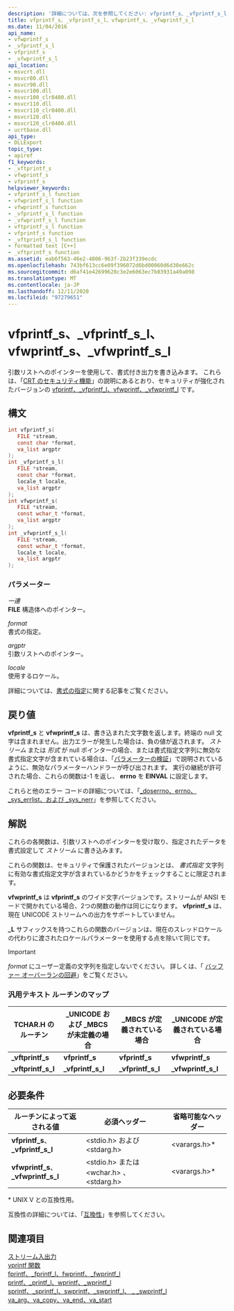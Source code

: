 ```yaml
---
description: '詳細については、次を参照してください: vfprintf_s、_vfprintf_s_l、vfwprintf_s、_vfwprintf_s_l'
title: vfprintf_s、_vfprintf_s_l、vfwprintf_s、_vfwprintf_s_l
ms.date: 11/04/2016
api_name:
- vfwprintf_s
- _vfprintf_s_l
- vfprintf_s
- _vfwprintf_s_l
api_location:
- msvcrt.dll
- msvcr80.dll
- msvcr90.dll
- msvcr100.dll
- msvcr100_clr0400.dll
- msvcr110.dll
- msvcr110_clr0400.dll
- msvcr120.dll
- msvcr120_clr0400.dll
- ucrtbase.dll
api_type:
- DLLExport
topic_type:
- apiref
f1_keywords:
- _vftprintf_s
- vfwprintf_s
- vfprintf_s
helpviewer_keywords:
- vfprintf_s_l function
- vfwprintf_s_l function
- vfwprintf_s function
- _vfprintf_s_l function
- _vfwprintf_s_l function
- vftprintf_s_l function
- vfprintf_s function
- _vftprintf_s_l function
- formatted text [C++]
- _vftprintf_s function
ms.assetid: eab6f563-46e2-4806-963f-2b23f339ecdc
ms.openlocfilehash: 743bf613cc6e09f396072d6bd00060d6d30e662c
ms.sourcegitcommit: d6af41e42699628c3e2e6063ec7b03931a49a098
ms.translationtype: MT
ms.contentlocale: ja-JP
ms.lasthandoff: 12/11/2020
ms.locfileid: "97279651"
---
```

# <a name="vfprintf_s-_vfprintf_s_l-vfwprintf_s-_vfwprintf_s_l"></a>vfprintf_s、_vfprintf_s_l、vfwprintf_s、_vfwprintf_s_l

引数リストへのポインターを使用して、書式付き出力を書き込みます。 これらは、「[CRT のセキュリティ機能](../../c-runtime-library/security-features-in-the-crt.md)」の説明にあるとおり、セキュリティが強化されたバージョンの [vfprintf、_vfprintf_l、vfwprintf、_vfwprintf_l](vfprintf-vfprintf-l-vfwprintf-vfwprintf-l.md) です。

## <a name="syntax"></a>構文

```C
int vfprintf_s(
   FILE *stream,
   const char *format,
   va_list argptr
);
int _vfprintf_s_l(
   FILE *stream,
   const char *format,
   locale_t locale,
   va_list argptr
);
int vfwprintf_s(
   FILE *stream,
   const wchar_t *format,
   va_list argptr
);
int _vfwprintf_s_l(
   FILE *stream,
   const wchar_t *format,
   locale_t locale,
   va_list argptr
);
```

### <a name="parameters"></a>パラメーター

*一連*<br/>
**FILE** 構造体へのポインター。

*format*<br/>
書式の指定。

*argptr*<br/>
引数リストへのポインター。

*locale*<br/>
使用するロケール。

詳細については、[書式の指定](../../c-runtime-library/format-specification-syntax-printf-and-wprintf-functions.md)に関する記事をご覧ください。

## <a name="return-value"></a>戻り値

**vfprintf_s** と **vfwprintf_s** は、書き込まれた文字数を返します。終端の null 文字は含まれません。出力エラーが発生した場合は、負の値が返されます。 *ストリーム* または *形式* が null ポインターの場合、または書式指定文字列に無効な書式指定文字が含まれている場合は、「[パラメーターの検証](../../c-runtime-library/parameter-validation.md)」で説明されているように、無効なパラメーターハンドラーが呼び出されます。 実行の継続が許可された場合、これらの関数は-1 を返し、 **errno** を **EINVAL** に設定します。

これらと他のエラー コードの詳細については、「[_doserrno、errno、_sys_errlist、および _sys_nerr](../../c-runtime-library/errno-doserrno-sys-errlist-and-sys-nerr.md)」を参照してください。

## <a name="remarks"></a>解説

これらの各関数は、引数リストへのポインターを受け取り、指定されたデータを書式設定して *ストリーム* に書き込みます。

これらの関数は、セキュリティで保護されたバージョンとは、 *書式指定* 文字列に有効な書式指定文字が含まれているかどうかをチェックすることに限定されます。

**vfwprintf_s** は **vfprintf_s** のワイド文字バージョンです。ストリームが ANSI モードで開かれている場合、2つの関数の動作は同じになります。 **vfprintf_s** は、現在 UNICODE ストリームへの出力をサポートしていません。

**_L** サフィックスを持つこれらの関数のバージョンは、現在のスレッドロケールの代わりに渡されたロケールパラメーターを使用する点を除いて同じです。

> [!IMPORTANT]
> *format* にユーザー定義の文字列を指定しないでください。 詳しくは、「 [バッファー オーバーランの回避](/windows/win32/SecBP/avoiding-buffer-overruns)」をご覧ください。

### <a name="generic-text-routine-mappings"></a>汎用テキスト ルーチンのマップ

|TCHAR.H のルーチン|_UNICODE および _MBCS が未定義の場合|_MBCS が定義されている場合|_UNICODE が定義されている場合|
|---------------------|------------------------------------|--------------------|-----------------------|
|**_vftprintf_s**|**vfprintf_s**|**vfprintf_s**|**vfwprintf_s**|
|**_vftprintf_s_l**|**_vfprintf_s_l**|**_vfprintf_s_l**|**_vfwprintf_s_l**|

## <a name="requirements"></a>必要条件

|ルーチンによって返される値|必須ヘッダー|省略可能なヘッダー|
|-------------|---------------------|----------------------|
|**vfprintf_s**、 **_vfprintf_s_l**|\<stdio.h> および \<stdarg.h>|\<varargs.h>*|
|**vfwprintf_s**、 **_vfwprintf_s_l**|\<stdio.h> または \<wchar.h> 、 \<stdarg.h>|\<varargs.h>*|

\* UNIX V との互換性用。

互換性の詳細については、「[互換性](../../c-runtime-library/compatibility.md)」を参照してください。

## <a name="see-also"></a>関連項目

[ストリーム入出力](../../c-runtime-library/stream-i-o.md)<br/>
[vprintf 関数](../../c-runtime-library/vprintf-functions.md)<br/>
[fprintf、_fprintf_l、fwprintf、_fwprintf_l](fprintf-fprintf-l-fwprintf-fwprintf-l.md)<br/>
[printf、_printf_l、wprintf、_wprintf_l](printf-printf-l-wprintf-wprintf-l.md)<br/>
[sprintf、_sprintf_l、swprintf、_swprintf_l、 \_ _swprintf_l](sprintf-sprintf-l-swprintf-swprintf-l-swprintf-l.md)<br/>
[va_arg、va_copy、va_end、va_start](va-arg-va-copy-va-end-va-start.md)<br/>
